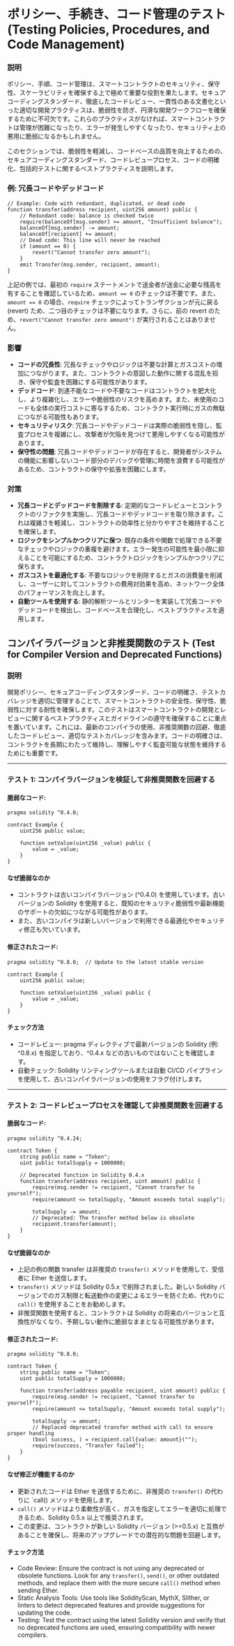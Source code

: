 # ポリシー、手続き、コード管理のテスト (Testing Policies, Procedures, and Code Management)


### **説明**

ポリシー、手順、コード管理は、スマートコントラクトのセキュリティ、保守性、スケーラビリティを確保する上で極めて重要な役割を果たします。セキュアコーディングスタンダード、徹底したコードレビュー、一貫性のある文書化といった適切な開発プラクティスは、脆弱性を防ぎ、円滑な開発ワークフローを確保するために不可欠です。これらのプラクティスがなければ、スマートコントラクトは管理が困難になったり、エラーが発生しやすくなったり、セキュリティ上の悪用に脆弱になるかもしれません。

このセクションでは、脆弱性を軽減し、コードベースの品質を向上するための、セキュアコーディングスタンダード、コードレビュープロセス、コードの明確化、包括的テストに関するベストプラクティスを説明します。

### **例: 冗長コードやデッドコード**

```solidity
// Example: Code with redundant, duplicated, or dead code
function transfer(address recipient, uint256 amount) public {
    // Redundant code: balance is checked twice
    require(balanceOf[msg.sender] >= amount, "Insufficient balance");
    balanceOf[msg.sender] -= amount;
    balanceOf[recipient] += amount;
    // Dead code: This line will never be reached
    if (amount == 0) {
        revert("Cannot transfer zero amount");
    }
    emit Transfer(msg.sender, recipient, amount);
}
```

上記の例では、最初の `require` ステートメントで送金者が送金に必要な残高を有することを確認しているため、`amount == 0` のチェックは不要です。また、`amount == 0` の場合、`require` チェックによってトランザクションが元に戻る (revert) ため、二つ目のチェックは不要になります。さらに、前の revert のため、`revert("Cannot transfer zero amount")` が実行されることはありません。

### **影響**

- **コードの冗長性**: 冗長なチェックやロジックは不要な計算とガスコストの増加につながります。また、コントラクトの意図した動作に関する混乱を招き、保守や監査を困難にする可能性があります。
- **デッドコード**: 到達不能なコードや不要なコードはコントラクトを肥大化し、より複雑化し、エラーや脆弱性のリスクを高めます。また、未使用のコードも全体の実行コストに寄与するため、コントラクト実行時にガスの無駄につながる可能性もあります。
- **セキュリティリスク**: 冗長コードやデッドコードは実際の脆弱性を隠し、監査プロセスを複雑にし、攻撃者が欠陥を見つけて悪用しやすくなる可能性があります。
- **保守性の問題**: 冗長コードやデッドコードが存在すると、開発者がシステムの機能に影響しないコード部分のデバッグや管理に時間を浪費する可能性があるため、コントラクトの保守や拡張を困難にします。

### **対策**

- **冗長コードとデッドコードを削除する**: 定期的なコードレビューとコントラクトのリファクタを実施し、冗長コードやデッドコードを取り除きます。これは複雑さを軽減し、コントラクトの効率性と分かりやすさを維持することを確保します。
- **ロジックをシンプルかつクリアに保つ**: 既存の条件や関数で処理できる不要なチェックやロジックの重複を避けます。エラー発生の可能性を最小限に抑えることを可能にするため、コントラクトロジックをシンプルかつクリアに保ちます。
- **ガスコストを最適化する**: 不要なロジックを削除するとガスの消費量を削減し、ユーザーに対してコントラクトの費用対効果を高め、ネットワーク全体のパフォーマンスを向上します。
- **自動ツールを使用する**: 静的解析ツールとリンターを実装して冗長コードやデッドコードを検出し、コードベースを合理化し、ベストプラクティスを適用します。


## コンパイラバージョンと非推奨関数のテスト (Test for Compiler Version and Deprecated Functions)


### **説明**
開発ポリシー、セキュアコーディングスタンダード、コードの明確さ、テストカバレッジを適切に管理することで、スマートコントラクトの安全性、保守性、脆弱性に対する耐性を確保します。このテストはスマートコントラクトの開発とレビューに関するベストプラクティスとガイドラインの遵守を確保することに重点を置いています。これには、最新のコンパイラの使用、非推奨関数の回避、徹底したコードレビュー、適切なテストカバレッジを含みます。コードの明確さは、コントラクトを長期にわたって維持し、理解しやすく監査可能な状態を維持するためにも重要です。

---

### **テスト 1: コンパイラバージョンを検証して非推奨関数を回避する**

#### 脆弱なコード:

```solidity
pragma solidity ^0.4.0;

contract Example {
    uint256 public value;

    function setValue(uint256 _value) public {
        value = _value;
    }
}
```
#### **なぜ脆弱なのか**
- コントラクトは古いコンパイラバージョン (^0.4.0) を使用しています。古いバージョンの Solidity を使用すると、既知のセキュリティ脆弱性や最新機能のサポートの欠如につながる可能性があります。
- また、古いコンパイラは新しいバージョンで利用できる最適化やセキュリティ修正も欠いています。

#### 修正されたコード:

```solidity
pragma solidity ^0.8.0;  // Update to the latest stable version

contract Example {
    uint256 public value;

    function setValue(uint256 _value) public {
        value = _value;
    }
}
```
#### **チェック方法**
- コードレビュー: pragma ディレクティブで最新バージョンの Solidity (例: ^0.8.x) を指定しており、^0.4.x などの古いものではないことを確認します。
- 自動チェック: Solidity リンティングツールまたは自動 CI/CD パイプラインを使用して、古いコンパイラバージョンの使用をフラグ付けします。

---

### **テスト 2: コードレビュープロセスを確認して非推奨関数を回避する**

#### 脆弱なコード:

```solidity
pragma solidity ^0.4.24;

contract Token {
    string public name = "Token";
    uint public totalSupply = 1000000;

    // Deprecated function in Solidity 0.4.x
    function transfer(address recipient, uint amount) public {
        require(msg.sender != recipient, "Cannot transfer to yourself");
        require(amount <= totalSupply, "Amount exceeds total supply");

        totalSupply -= amount;
        // Deprecated: The transfer method below is obsolete
        recipient.transfer(amount);
    }
}

```

#### **なぜ脆弱なのか**
- 上記の例の関数 transfer は非推奨の `transfer()` メソッドを使用して、受信者に Ether を送信します。
- `transfer()` メソッドは Solidity 0.5.x で削除されました。新しい Solidity バージョンでのガス制限と転送動作の変更によるエラーを防ぐため、代わりに `call()` を使用することをお勧めします。
- 非推奨関数を使用すると、コントラクトは Solidity の将来のバージョンと互換性がなくなり、予期しない動作に脆弱なままとなる可能性があります。

#### 修正されたコード:

```solidity
pragma solidity ^0.8.0;

contract Token {
    string public name = "Token";
    uint public totalSupply = 1000000;

    function transfer(address payable recipient, uint amount) public {
        require(msg.sender != recipient, "Cannot transfer to yourself");
        require(amount <= totalSupply, "Amount exceeds total supply");

        totalSupply -= amount;
        // Replaced deprecated transfer method with call to ensure proper handling
        (bool success, ) = recipient.call{value: amount}("");
        require(success, "Transfer failed");
    }
}

```

#### **なぜ修正が機能するのか**
- 更新されたコードは Ether を送信するために、非推奨の `transfer()` の代わりに `call() メソッドを使用します。
- `call()` メソッドはより柔軟性が高く、ガスを指定してエラーを適切に処理できるため、Solidity 0.5.x 以上で推奨されます。
- この変更は、コントラクトが新しい Solidity バージョン (>=0.5.x) と互換があることを確保し、将来のアップグレードでの潜在的な問題を回避します。

#### **チェック方法**
- Code Review: Ensure the contract is not using any deprecated or obsolete functions. Look for any `transfer()`, `send()`, or other outdated methods, and replace them with the more secure `call()` method when sending Ether.
- Static Analysis Tools: Use tools like SolidityScan, MythX, Slither, or linters to detect deprecated features and provide suggestions for updating the code.
- Testing: Test the contract using the latest Solidity version and verify that no deprecated functions are used, ensuring compatibility with newer compilers.
